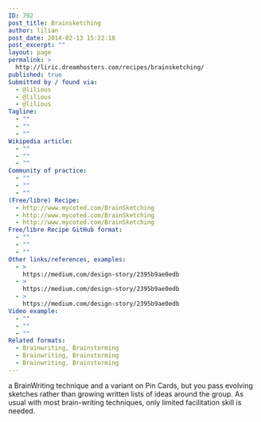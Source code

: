 ```yaml
---
ID: 792
post_title: Brainsketching
author: lilian
post_date: 2014-02-13 15:22:18
post_excerpt: ""
layout: page
permalink: >
  http://liric.dreamhosters.com/recipes/brainsketching/
published: true
Submitted by / found via:
  - @lilious
  - @lilious
  - @lilious
Tagline:
  - ""
  - ""
  - ""
Wikipedia article:
  - ""
  - ""
  - ""
Community of practice:
  - ""
  - ""
  - ""
(Free/libre) Recipe:
  - http://www.mycoted.com/BrainSketching
  - http://www.mycoted.com/BrainSketching
  - http://www.mycoted.com/BrainSketching
Free/libre Recipe GitHub format:
  - ""
  - ""
  - ""
Other links/references, examples:
  - >
    https://medium.com/design-story/2395b9ae0edb
  - >
    https://medium.com/design-story/2395b9ae0edb
  - >
    https://medium.com/design-story/2395b9ae0edb
Video example:
  - ""
  - ""
  - ""
Related formats:
  - Brainwriting, Brainstorming
  - Brainwriting, Brainstorming
  - Brainwriting, Brainstorming
---
```

a BrainWriting technique and a variant on Pin Cards, but you pass evolving sketches rather than growing written lists of ideas around the group. As usual with most brain-writing techniques, only limited facilitation skill is needed.